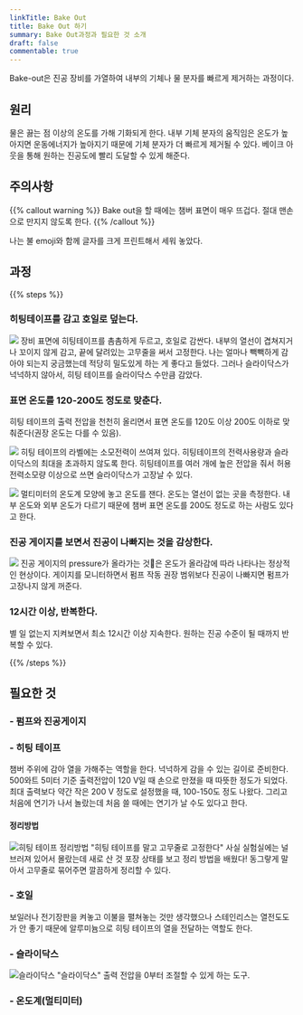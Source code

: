 ```yaml
---
linkTitle: Bake Out
title: Bake Out 하기
summary: Bake Out과정과 필요한 것 소개
draft: false
commentable: true
---
```


Bake-out은 진공 장비를 가열하여 내부의 기체나 물 분자를 빠르게 제거하는 과정이다.

<!--more-->

## 원리

물은 끓는 점 이상의 온도를 가해 기화되게 한다. 내부 기체 분자의 움직임은 온도가 높아지면 운동에너지가 높아지기 때문에 기체 분자가 더 빠르게 제거될 수 있다. 베이크 아웃을 통해 원하는 진공도에 빨리 도달할 수 있게 해준다.

## 주의사항

{{% callout warning %}}
Bake out을 할 때에는 챔버 표면이 매우 뜨겁다. 절대 맨손으로 만지지 않도록 한다.
{{% /callout %}}

나는 불 emoji와 함께 글자를 크게 프린트해서 세워 놓았다.

## 과정

{{% steps %}}

### 히팅테이프를 감고 호일로 덮는다.

![](https://assets.tina.io/aab3b88e-75e9-464f-bc3a-5c8bf84731f8/overall.jpg)
장비 표면에 히팅테이프를 촘촘하게 두르고, 호일로 감싼다. 내부의 열선이 겹쳐지거나 꼬이지 않게 감고, 끝에 달려있는 고무줄을 써서 고정한다.
나는 얼마나 빽빽하게 감아야 되는지 궁금했는데 적당히 밀도있게 하는 게 좋다고 들었다. 그러나 슬라이닥스가 넉넉하지 않아서, 히팅 테이프를 슬라이닥스 수만큼 감았다.

### 표면 온도를 120-200도 정도로 맞춘다.

히팅 테이프의 출력 전압을 천천히 올리면서 표면 온도를 120도 이상 200도 이하로 맞춰준다(권장 온도는 다를 수 있음). 

![](https://assets.tina.io/aab3b88e-75e9-464f-bc3a-5c8bf84731f8/heating_tape_00.jpg)
히팅 테이프의 라벨에는 소모전력이 쓰여져 있다. 히팅테이프의 전력사용량과 슬라이닥스의 최대을 초과하지 않도록 한다. 히팅테이프를 여러 개에 높은 전압을 줘서 허용 전력소모량 이상으로 쓰면 슬라이닥스가 고장날 수 있다.

![](https://assets.tina.io/aab3b88e-75e9-464f-bc3a-5c8bf84731f8/thermo.jpg)
멀티미터의 온도계 모양에 놓고 온도를 잰다. 온도는 열선이 없는 곳을 측정한다. 내부 온도와 외부 온도가 다르기 때문에 챔버 표면 온도를 200도 정도로 하는 사람도 있다고 한다.

### 진공 게이지를 보면서 진공이 나빠지는 것을 감상한다.

![](https://assets.tina.io/aab3b88e-75e9-464f-bc3a-5c8bf84731f8/vacuum.jpg)
진공 게이지의 pressure가 올라가는 것은 온도가 올라감에 따라 나타나는 정상적인 현상이다. 게이지를 모니터하면서 펌프 작동 권장 범위보다 진공이 나빠지면 펌프가 고장나지 않게 꺼준다. 

### 12시간 이상, 반복한다.

별 일 없는지 지켜보면서 최소 12시간 이상 지속한다. 원하는 진공 수준이 될 때까지 반복할 수 있다. 

{{% /steps %}}

## 필요한 것

### - 펌프와 진공게이지

### - 히팅 테이프
챔버 주위에 감아 열을 가해주는 역할을 한다. 넉넉하게 감을 수 있는 길이로 준비한다. 500와트 5미터 기준 출력전압이 120 V일 때 손으로 만졌을 때 따뜻한 정도가 되었다. 최대 출력보다 약간 작은 200 V 정도로 설정했을 때, 100-150도 정도 나왔다. 그리고 처음에 연기가 나서 놀랐는데 처음 쓸 때에는 연기가 날 수도 있다고 한다.
#### 정리방법
![히팅 테이프 정리방법 "히팅 테이프를 말고 고무줄로 고정한다"](https://assets.tina.io/aab3b88e-75e9-464f-bc3a-5c8bf84731f8/Heating_tape_01.jpg)
사실 실험실에는 널브러져 있어서 몰랐는데 새로 산 것 포장 상태를 보고 정리 방법을 배웠다! 동그랗게 말아서 고무줄로 묶어주면 깔끔하게 정리할 수 있다.

### - 호일
보일러나 전기장판을 켜놓고 이불을 펼쳐놓는 것만 생각했으나 스테인리스는 열전도도가 안 좋기 때문에 알루미늄으로 히팅 테이프의 열을 전달하는 역할도 한다.

### - 슬라이닥스
![슬라이닥스 "슬라이닥스"](https://assets.tina.io/aab3b88e-75e9-464f-bc3a-5c8bf84731f8/slidacs01.jpg)
출력 전압을 0부터 조절할 수 있게 하는 도구.

### - 온도계(멀티미터)

